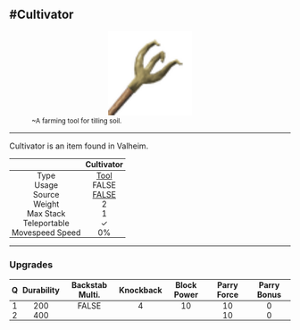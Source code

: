 <meta property="og:title" content="Cultivator - MoreValheim" /><meta property="og:type" content="website" /><meta property="og:image" content="/assets/cultivator.png" /><meta property="og:description" content="Cultivator is an item found in Valheim." /><meta name="theme-color" content="#546D78"><meta name="twitter:card" content="summary_large_image">
#Cultivator
-------------
<style>img {width:20px;}.tb {width:150px;display: block;margin-left: auto;margin-right: auto;}</style>

<style>.md-typeset table:not([class]) th:not([align]) {min-width:unset!important;}</style>
<style>td{padding:0em 0.3em!important;text-align:center!important;border-left:.05rem solid var(--md-default-fg-color--lightest)}</style>

<style>th{padding:0.1em 0.3em!important;text-align:center!important;font-weight:bold}</style>

<style>pre{text-align:right!important}</style>
<style>table tr td:first-child {border-left: 0;};</style>

<figure><img src="/assets/cultivator.png" class="tb" /><figcaption><small>~A farming tool for tilling soil.</small></figcaption></figure>

-------------

Cultivator is an item found in Valheim.

|        | Cultivator              |
| ----------- | ------------------------------------ |
| Type | [Tool](../../types/tool)
| Usage | FALSE<br>
| Source | [FALSE](../../items/false)
| Weight | 2 |
| Max Stack | 1 |
| Teleportable | ✓
| Movespeed Speed | 0%


-------------

### Upgrades
| Q | Durability | Backstab Multi. | Knockback | Block Power | Parry Force | Parry Bonus
| - | - | - | - | - | - | - 
1 | 200 | FALSE | 4 | 10 | 10 | 0 | 1.5 | 
 | 2 | 400 |  |  |  | 10 | 0 |  | 
